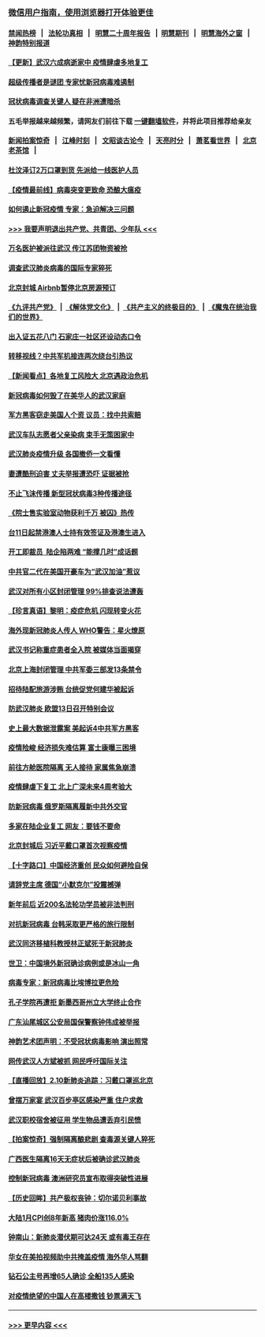 ### [微信用户指南，使用浏览器打开体验更佳](https://github.com/gfw-breaker/banned-news1/blob/master/indexes/wechat-guide.md?t=0)
#### [禁闻热榜](热点新闻.md?t=0)  &nbsp;&nbsp;|&nbsp;&nbsp; [法轮功真相](https://github.com/gfw-breaker/truth/blob/master/README.md?t=0) &nbsp;&nbsp;|&nbsp;&nbsp; [明慧二十周年报告](https://github.com/gfw-breaker/mh-reports/blob/master/README.md?t=0) &nbsp;&nbsp;|&nbsp;&nbsp;[明慧期刊](https://github.com/gfw-breaker/mh-qikan) &nbsp;&nbsp;|&nbsp;&nbsp; [明慧海外之窗](https://github.com/gfw-breaker/mh-news/blob/master/README.md?t=0) &nbsp;&nbsp;|&nbsp;&nbsp; [神韵特别报道](https://github.com/gfw-breaker/mh-news/blob/master/shenyun.md?t=0)
#### [【更新】武汉六成病逝家中 疫情肆虐多地复工](../pages/nsc413/n11801312.md?t=02111055) 
#### [超级传播者是谜团 专家忧新冠病毒难遏制](../pages/nsc413/n11859686.md?t=02111055) 
#### [冠状病毒调查关键人 疑在非洲遭暗杀](../pages/nsc413/n11859798.md?t=02111055) 
#### 五毛举报越来越频繁，请网友们前往下载 [一键翻墙软件](https://github.com/gfw-breaker/ssr-accounts)，并将此项目推荐给亲友
#### [新闻拍案惊奇](https://github.com/gfw-breaker/banned-news1/blob/master/pages/link4.md) &nbsp;&nbsp;|&nbsp;&nbsp; [江峰时刻](https://github.com/gfw-breaker/banned-news1/blob/master/pages/link4.md) &nbsp;&nbsp;|&nbsp;&nbsp; [文昭谈古论今](https://github.com/gfw-breaker/banned-news1/blob/master/pages/link4.md) &nbsp;&nbsp;|&nbsp;&nbsp; [天亮时分](https://github.com/gfw-breaker/banned-news1/blob/master/pages/link4.md) &nbsp;&nbsp;|&nbsp;&nbsp; [萧茗看世界](https://github.com/gfw-breaker/banned-news1/blob/master/pages/link4.md) &nbsp;&nbsp;|&nbsp;&nbsp; [北京老茶馆](https://github.com/gfw-breaker/banned-news1/blob/master/pages/link4.md) &nbsp;&nbsp;|&nbsp;&nbsp; 
#### [杜汶泽订2万口罩到货 先派给一线医护人员](../pages/nsc413/n11859214.md?t=02111055) 
#### [【疫情最前线】病毒突变更致命 恐酿大瘟疫](../pages/nsc413/n11859604.md?t=02111055) 
#### [如何遏止新冠疫情 专家：急迫解决三问题](../pages/nsc413/n11859685.md?t=02111055) 
#### [>>> 我要声明退出共产党、共青团、少年队 <<<](https://github.com/begood0513/goodnews/blob/master/quit/letter.md) 
#### [万名医护被派往武汉 传江苏团物资被抢](../pages/nsc413/n11859585.md?t=02111055) 
#### [调查武汉肺炎病毒的国际专家猝死](../pages/nsc413/n11833010.md?t=02111055) 
#### [北京封城 Airbnb暂停北京房源预订](../pages/nsc413/n11859659.md?t=02111055) 
#### [《九评共产党》](https://github.com/begood0513/9ping.md/blob/master/README.md) &nbsp;|&nbsp; [《解体党文化》](../../../../jtdwh.md/blob/master/README.md)  &nbsp;|&nbsp; [《共产主义的终极目的》](../../../../gczydzjmd.md/blob/master/README.md) &nbsp;|&nbsp; [《魔鬼在统治我们的世界》](../../../../mgztzwmdsj.md/blob/master/README.md) 
#### [出入证五花八门 石家庄一社区还设动态口令](../pages/nsc413/n11859510.md?t=02111055) 
#### [转移视线？中共军机接连两次绕台引热议](../pages/nsc413/n11859346.md?t=02111055) 
#### [【新闻看点】各地复工风险大 北京遇政治危机](../pages/nsc413/n11859164.md?t=02111055) 
#### [新冠病毒如何毁了在美华人的武汉家庭](../pages/nsc413/n11859524.md?t=02111055) 
#### [军方黑客窃走美国人个资 议员：找中共索赔](../pages/nsc413/n11859371.md?t=02111055) 
#### [武汉车队志愿者父亲染病 束手无策困家中](../pages/nsc413/n11859117.md?t=02111055) 
#### [武汉肺炎疫情升级 各国撤侨一文看懂](../pages/nsc413/n11859313.md?t=02111055) 
#### [妻遭酷刑迫害 丈夫举报遭恐吓 证据被抢](../pages/nsc413/n11858478.md?t=02111055) 
#### [不止飞沫传播 新型冠状病毒3种传播途径](../pages/nsc413/n11859060.md?t=02111055) 
#### [《院士售实验室动物获利千万 被囚》热传](../pages/nsc413/n11859316.md?t=02111055) 
#### [台11日起禁港澳人士持有效签证及港澳生进入](../pages/nsc413/n11858423.md?t=02111055) 
#### [开工即裁员  陆企陷两难 “能撑几时”成话题](../pages/nsc413/n11859127.md?t=02111055) 
#### [中共官二代在美国开豪车为“武汉加油”惹议](../pages/nsc413/n11859039.md?t=02111055) 
#### [武汉对所有小区封闭管理 99%排查说法遭轰](../pages/nsc413/n11859264.md?t=02111055) 
#### [【珍言真语】黎明：疫症危机 闪现转变火花](../pages/nsc413/n11859199.md?t=02111055) 
#### [海外现新冠肺炎人传人 WHO警告：星火燎原](../pages/nsc413/n11859252.md?t=02111055) 
#### [武汉书记称重症患者全入院 被媒体当面揭穿](../pages/nsc413/n11859218.md?t=02111055) 
#### [北京上海封闭管理 中共军委三部发13条禁令](../pages/nsc413/n11859098.md?t=02111055) 
#### [招待陆配旅游涉贿 台统促党何建华被起诉](../pages/nsc413/n11858696.md?t=02111055) 
#### [防武汉肺炎 欧盟13日召开特别会议](../pages/nsc413/n11859088.md?t=02111055) 
#### [史上最大数据泄露案 美起诉4中共军方黑客](../pages/nsc413/n11859115.md?t=02111055) 
#### [疫情险峻 经济损失难估算 富士康曝三困境](../pages/nsc413/n11859120.md?t=02111055) 
#### [前往方舱医院隔离 无人接待 家属焦急崩溃](../pages/nsc413/n11859068.md?t=02111055) 
#### [疫情肆虐下复工 北上广深未来4周考验大](../pages/nsc413/n11859066.md?t=02111055) 
#### [防新冠病毒 俄罗斯隔离履新中共外交官](../pages/nsc413/n11859079.md?t=02111055) 
#### [多家在陆企业复工 网友：要钱不要命](../pages/nsc413/n11858646.md?t=02111055) 
#### [北京封城后 习近平戴口罩首次视察疫情](../pages/nsc413/n11858828.md?t=02111055) 
#### [【十字路口】中国经济重创 民众如何避险自保](../pages/nsc413/n11857098.md?t=02111055) 
#### [请辞党主席 德国“小默克尔”投震撼弹](../pages/nsc413/n11858583.md?t=02111055) 
#### [新年前后 近200名法轮功学员被非法判刑](../pages/nsc413/n11855720.md?t=02111055) 
#### [对抗新冠病毒 台韩采取更严格的旅行限制](../pages/nsc413/n11858936.md?t=02111055) 
#### [武汉同济移植科教授林正斌死于新冠肺炎](../pages/nsc413/n11858844.md?t=02111055) 
#### [世卫：中国境外新冠确诊病例或是冰山一角](../pages/nsc413/n11858781.md?t=02111055) 
#### [病毒专家：新冠病毒比埃博拉更危险](../pages/nsc413/n11858572.md?t=02111055) 
#### [孔子学院再遭拒 新墨西哥州立大学终止合作](../pages/nsc413/n11858661.md?t=02111055) 
#### [广东汕尾城区公安局国保警察钟伟成被举报](../pages/nsc413/n11854172.md?t=02111055) 
#### [神韵艺术团声明：不受冠状病毒影响 演出照常](../pages/nsc413/n11858801.md?t=02111055) 
#### [网传武汉人方斌被抓 网民呼吁国际关注](../pages/nsc413/n11858666.md?t=02111055) 
#### [【直播回放】2.10新肺炎追踪：习戴口罩巡北京](../pages/nsc413/n11858548.md?t=02111055) 
#### [曾摆万家宴 武汉百步亭区感染严重 住户求救](../pages/nsc413/n11858547.md?t=02111055) 
#### [武汉职校宿舍被征用 学生物品遭丢弃引民愤](../pages/nsc413/n11858221.md?t=02111055) 
#### [【拍案惊奇】强制隔离酿悲剧 查毒源关键人猝死](../pages/nsc413/n11857100.md?t=02111055) 
#### [广西医生隔离16天无症状后被确诊武汉肺炎](../pages/nsc413/n11858448.md?t=02111055) 
#### [控制新冠病毒 澳洲研究员宣布取得突破性进展](../pages/nsc413/n11858505.md?t=02111055) 
#### [【历史回眸】共产极权丧钟：切尔诺贝利事故](../pages/nsc413/n11856340.md?t=02111055) 
#### [大陆1月CPI创8年新高 猪肉价涨116.0%](../pages/nsc413/n11858036.md?t=02111055) 
#### [钟南山：新肺炎潜伏期可达24天 或有毒王存在](../pages/nsc413/n11858104.md?t=02111055) 
#### [华女在美拍视频助中共掩盖疫情 海外华人骂翻](../pages/nsc413/n11857407.md?t=02111055) 
#### [钻石公主号再增65人确诊 全船135人感染](../pages/nsc413/n11857366.md?t=02111055) 
#### [对疫情绝望的中国人在高楼撒钱 钞票满天飞](../pages/nsc413/n11858110.md?t=02111055) 

----
#### [ >>> 更早内容 <<< ](../indexes/nsc413-earlier.md)

